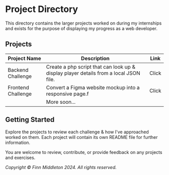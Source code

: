 # Project Directory
This directory contains the larger projects worked on during my internships and exists for the purpose of displaying my progress as a web developer.

## Projects
| **Project Name**   | **Description**                                                                       | **Link** |
|--------------------|---------------------------------------------------------------------------------------|:--------:|
| Backend Challenge  | Create a php script that can look up & display player details from a local JSON file. |   Click  |
| Frontend Challenge | Convert a Figma website mockup into a responsive page.f                               |   Click  |
|                    | More soon...                                                                          |          |

## Getting Started

Explore the projects to review each challenge & how I've approached worked on them. Each project will contain its own README file for further information.

You are welcome to review, contribute, or provide feedback on any projects and exercises.


_Copyright © Finn Middleton 2024. All rights reserved._